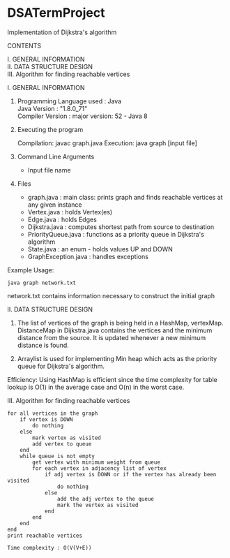 # DSATermProject

Implementation of Dijkstra's algorithm

CONTENTS

I.   GENERAL INFORMATION<br>
II.  DATA STRUCTURE DESIGN<br>
III. Algorithm for finding reachable vertices


I. GENERAL INFORMATION

1.  Programming Language used	: Java<br>
    Java Version		: "1.8.0_71"<br>
    Compiler Version		: major version: 52 - Java 8

2.  Executing the program
	
    Compilation: 	javac graph.java 
    Execution: 		java graph [input file]

3.  Command Line Arguments
	- Input file name
		
4.  Files
	- graph.java : 			main class: prints graph and finds reachable vertices at any given instance
	- Vertex.java :			holds Vertex(es)
	- Edge.java :			holds Edges
	- Dijkstra.java : 		computes shortest path from source to destination
	- PriorityQueue.java :  	functions as a priority queue in Dijkstra's algorithm
	- State.java : 			an enum - holds values UP and DOWN
	- GraphException.java : 	handles exceptions

Example Usage: 
```
java graph network.txt
```	
network.txt contains information necessary to construct the initial graph	

II. DATA STRUCTURE DESIGN	


1. The list of vertices of the graph is being held in a HashMap, vertexMap. DistanceMap in Dijkstra.java contains the vertices and the minimum distance from the source. It is updated whenever a new minimum distance is found.

2.  Arraylist is used for implementing Min heap which acts as the priority queue for Dijkstra's algorithm.

Efficiency: Using HashMap is efficient since the time complexity for table lookup is O(1) in the average case and O(n) in the worst case.

III. Algorithm for finding reachable vertices


```
for all vertices in the graph				
	if vertex is DOWN
		do nothing
	else
		mark vertex as visited
		add vertex to queue
	end
	while queue is not empty
		get vertex with minimum weight from queue
		for each vertex in adjacency list of vertex 
			if adj vertex is DOWN or if the vertex has already been visited
				do nothing
			else
				add the adj vertex to the queue
				mark the vertex as visited
			end
		end
	end
end
print reachable vertices
```

```
Time complexity : O(V(V+E))
```

